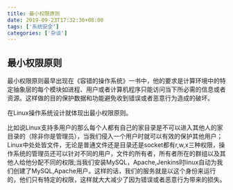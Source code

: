 ```yaml
---
title: 最小权限原则
date: 2019-09-23T17:32:36+08:00
tags: ['系统安全']
categories: ['杂谈']
---
```

## 最小权限原则
最小权限原则最早出现在《容错的操作系统》一书中，他的要求是计算环境中的特定抽象层的每个模块如进程、用户或者计算机程序只能访问当下所必需的信息或者资源。这样做的目的保护数据和功能避免收到错误或者恶意行为造成的破坏。

在Linux操作系统设计就体现出最小权限原则。

比如说Linux支持多用户的那么每个人都有自己的家目录是不可以进入其他人的家目录的（除非你是管理员），当我们侵入一个用户时就可以有效的保护其他用户；Linux中处处皆文件，无论是普通文件还是目录还是socket都有r,w,x三种权限，操作系统的管理员还可以针对不同的用户，文件的所有者，所有者所在的群组以及其他人给他分配不同的权限;当我们安装MySQL，Apache,Jenkins时linux自动为我们创建了MySQL,Apache用户。这样的话，我们的服务就是以这个身份来运行的，他们只有特定的权限，这样就大大减少了因为错误或者恶意行为带来的损失。

